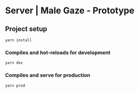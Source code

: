 # Server | Male Gaze - Prototype

## Project setup
```
yarn install
```

### Compiles and hot-reloads for development
```
yarn dev
```

### Compiles and serve for production
```
yarn prod
```
